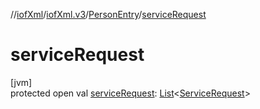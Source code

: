 //[iofXml](../../../index.md)/[iofXml.v3](../index.md)/[PersonEntry](index.md)/[serviceRequest](service-request.md)

# serviceRequest

[jvm]\
protected open val [serviceRequest](service-request.md): [List](https://docs.oracle.com/javase/8/docs/api/java/util/List.html)<[ServiceRequest](../-service-request/index.md)>
